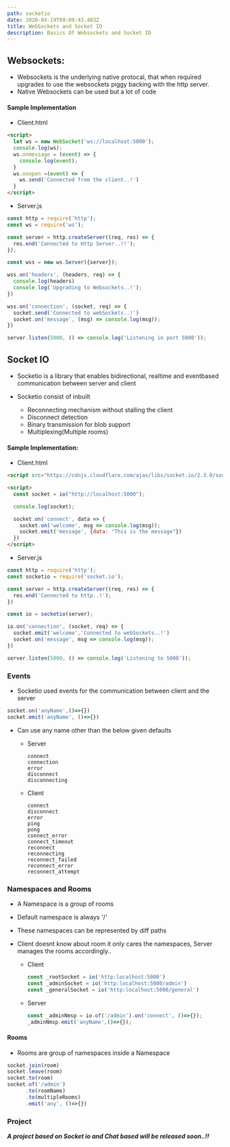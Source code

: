 ```yaml
---
path: socketio
date: 2020-04-19T09:09:43.483Z
title: WebSockets and Socket IO
description: Basics Of Websockets and Socket IO
---
```

## Websockets:

- Websockets is the underlying native protocal, that when required upgrades to use the websockets piggy backing with the http server.
- Native Websockets can be used but a lot of code

#### Sample Implementation

 - Client.html
```html
<script>
  let ws = new WebSocket('ws://localhost:5000');
  console.log(ws);
  ws.onmessage = (event) => {
    console.log(event); 
  } 
  ws.onopen =(event) => {
    ws.send('Connected from the client..!')
  }
</script>
```

- Server.js
```js
const http = require('http');
const ws = require('ws');

const server = http.createServer((req, res) => {
  res.end('Connected to Http Server..!!');
});

const wss = new ws.Server({server});

wss.on('headers', (headers, req) => {
  console.log(headers)
  console.log('Upgrading to Websockets..!');
})

wss.on('connection', (socket, req) => {
  socket.send('Connected to webSockets..!')
  socket.on('message', (msg) => console.log(msg));
})

server.listen(5000, () => console.log('Listening in port 5000'));
```

## Socket IO

- Socketio is a library that enables bidirectional, realtime and eventbased communication between server and client

- Socketio consist of inbuilt 
    - Reconnecting mechanism without stalling the client
    - Disconnect detection
    - Binary transmission for blob support
    - Multiplexing(Multiple rooms)

#### Sample Implementation:

- Client.html
```html
<script src="https://cdnjs.cloudflare.com/ajax/libs/socket.io/2.3.0/socket.io.js"></script>

<script>
  const socket = io("http://localhost:5000");

  console.log(socket);

  socket.on('connect', data => {
    socket.on('welcome', msg => console.log(msg));
    socket.emit('message', {data: "This is the message"}) 
  })
</script>
```

- Server.js
```js
const http = require('http');
const socketio = require('socket.io');

const server = http.createServer((req, res) => {
  res.end('Connected to http..!');
})

const io = socketio(server);

io.on('connection', (socket, req) => {
  socket.emit('welcome','Connected to webSockets..!')
  socket.on('message', msg => console.log(msg));
})

server.listen(5000, () => console.log('Listening to 5000'));

```

### Events

  - Socketio used events for the communication between client and the server
  ```js
  socket.on('anyName',()=>{}) 
  socket.emit('anyName', ()=>{})
  ```
  - Can use any name other than the below given defaults

    - Server

      ``` 
      connect
      connection
      error
      disconnect
      disconnecting
      ```
    - Client
      ```
      connect
      disconnect
      error
      ping
      pong
      connect_error
      connect_timeout
      reconnect
      reconnecting
      reconnect_failed
      reconnect_error
      reconnect_attempt
      ```
### Namespaces and Rooms

  - A Namespace is a group of rooms
  - Default namespace is always '/'
  - These namespaces can be represented by diff paths
  - Client doesnt know about room it only cares the namespaces, Server manages the rooms accordingly..

    - Client
      ```js
      const _rootSocket = io('http:localhost:5000')
      const _adminSocket = io('http:localhost:5000/admin')
      const _generalSocket = io('http:localhost:5000/general')
      ```
    - Server
      ``` js
      const _adminNmsp = io.of('/admin').on('connect', ()=>{});
      _adminNmsp.emit('anyName',()=>{});
      ```
#### Rooms

  - Rooms are group of namespaces inside a Namespace
  
  ```js
  socket.join(room)
  socket.leave(room)
  socket.to(room)
  socket.of('/admin')
        .to(roomName)
        .to(multipleRooms)
        .emit('any', ()=>{})
  ```
### Project
   __*A project based on Socket io and Chat based will be released soon..!!*__
